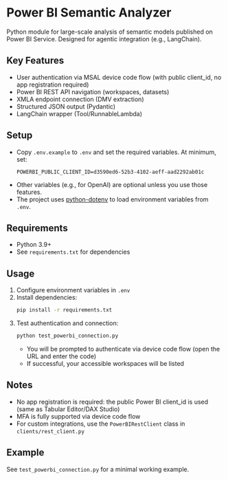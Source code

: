 # Power BI Semantic Analyzer

Python module for large-scale analysis of semantic models published on Power BI Service. Designed for agentic integration (e.g., LangChain).

## Key Features
- User authentication via MSAL device code flow (with public client_id, no app registration required)
- Power BI REST API navigation (workspaces, datasets)
- XMLA endpoint connection (DMV extraction)
- Structured JSON output (Pydantic)
- LangChain wrapper (Tool/RunnableLambda)

## Setup
- Copy `.env.example` to `.env` and set the required variables. At minimum, set:
  ```
  POWERBI_PUBLIC_CLIENT_ID=d3590ed6-52b3-4102-aeff-aad2292ab01c
  ```
- Other variables (e.g., for OpenAI) are optional unless you use those features.
- The project uses [python-dotenv](https://pypi.org/project/python-dotenv/) to load environment variables from `.env`.

## Requirements
- Python 3.9+
- See `requirements.txt` for dependencies

## Usage
1. Configure environment variables in `.env`
2. Install dependencies:
   ```sh
   pip install -r requirements.txt
   ```
3. Test authentication and connection:
   ```sh
   python test_powerbi_connection.py
   ```
   - You will be prompted to authenticate via device code flow (open the URL and enter the code)
   - If successful, your accessible workspaces will be listed

## Notes
- No app registration is required: the public Power BI client_id is used (same as Tabular Editor/DAX Studio)
- MFA is fully supported via device code flow
- For custom integrations, use the `PowerBIRestClient` class in `clients/rest_client.py`

## Example
See `test_powerbi_connection.py` for a minimal working example.
